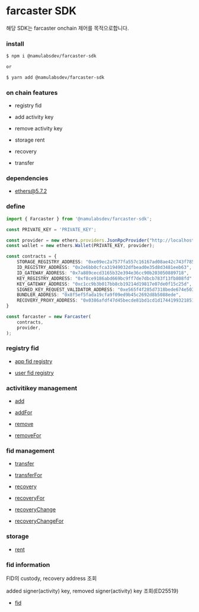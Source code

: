 # farcaster SDK

해당 SDK는 farcaster onchain 제어를 목적으로합니다.

### install

```bash
$ npm i @namulabsdev/farcaster-sdk

or 

$ yarn add @namulabsdev/farcaster-sdk
```

### on chain features

* registry fid

* add activity key

* remove activity key

* storage rent

* recovery

* transfer

### dependencies 

* ethers@5.7.2

### define

```ts
import { Farcaster } from '@namulabsdev/farcaster-sdk';

const PRIVATE_KEY = 'PRIVATE_KEY';

const provider = new ethers.providers.JsonRpcProvider("http://localhost:8545");
const wallet = new ethers.Wallet(PRIVATE_KEY, provider);

const contracts = {
    STORAGE_REGISTRY_ADDRESS: "0xe09ec2a7577fa557c16167ad08ae42c743f785c3",
    ID_REGISTRY_ADDRESS: "0x2e6bb0cfca31949032dfbead0e35d8d3481eeb63",
    ID_GATEWAY_ADDRESS: "0x7a889cecd3165b32e394e36cc90b203050889718",
    KEY_REGISTRY_ADDRESS: "0xf8ce9186abd669bc9ff7de7dbcb783f13fb808fd",
    KEY_GATEWAY_ADDRESS: "0xc1cc9b3b017bb8cb19214d19817e07de0f15c25d",
    SIGNED_KEY_REQUEST_VALIDATOR_ADDRESS: "0xe565f4f285d7318bede674e503bced1faa4e1bdf",
    BUNDLER_ADDRESS: "0x8f5ef5fada19cfa9f09ed9b45c2692d8b5088ede",
    RECOVERY_PROXY_ADDRESS: "0x0386afdf47d45becde81bd1cd1d1744199321851",
}

const farcaster = new Farcaster(
    contracts,
    provider,
);
```

### registry fid

* [app fid registry](https://github.com/namu-labs-dev/farcaster-sdk/blob/main/example/app-fid-registry.ts)

* [user fid registry](https://github.com/namu-labs-dev/farcaster-sdk/blob/main/example/user-fid-registry.ts)

### activitikey management

* [add](https://github.com/namu-labs-dev/farcaster-sdk/blob/main/example/activitykey-add.ts)

* [addFor](https://github.com/namu-labs-dev/farcaster-sdk/blob/main/example/activitykey-addFor.ts)

* [remove](https://github.com/namu-labs-dev/farcaster-sdk/blob/main/example/activitykey-remove.ts)

* [removeFor](https://github.com/namu-labs-dev/farcaster-sdk/blob/main/example/activitykey-removeFor.ts)

### fid management

* [transfer](https://github.com/namu-labs-dev/farcaster-sdk/blob/main/example/transfer.ts)

* [transferFor](https://github.com/namu-labs-dev/farcaster-sdk/blob/main/example/transferFor.ts)

* [recovery](https://github.com/namu-labs-dev/farcaster-sdk/blob/main/example/recovery.ts)

* [recoveryFor](https://github.com/namu-labs-dev/farcaster-sdk/blob/main/example/recoveryFor.ts)

* [recoveryChange](https://github.com/namu-labs-dev/farcaster-sdk/blob/main/example/recovery-change.ts)

* [recoveryChangeFor](https://github.com/namu-labs-dev/farcaster-sdk/blob/main/example/recovery-changeFor.ts)

### storage

* [rent](https://github.com/namu-labs-dev/farcaster-sdk/blob/main/example/rent.ts)

### fid information 

FID의 custody, recovery address 조회

added signer(activity) key, removed signer(activity) key 조회(ED25519)

* [fid](https://github.com/namu-labs-dev/farcaster-sdk/blob/main/example/fid-information.ts)